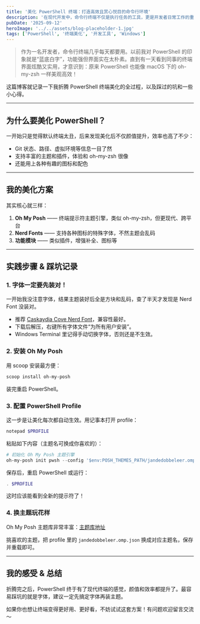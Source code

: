 ```yaml
---
title: '美化 PowerShell 终端：打造高效且赏心悦目的命令行环境'
description: '在现代开发中，命令行终端不仅是执行任务的工具，更是开发者日常工作的重要伙伴。一个美观且功能强大的终端环境可以显著提升工作效率和用户体验。本文将介绍如何通过安装和配置一系列工具，来美化你的 PowerShell 终端，使其既高效又赏心悦目。'
pubDate: '2025-09-12'
heroImage: '../../assets/blog-placeholder-1.jpg'
tags: ['PowerShell', '终端美化', '开发工具', 'Windows']
---
```



> 作为一名开发者，命令行终端几乎每天都要用。以前我对 PowerShell 的印象就是“蓝底白字”，功能强但界面实在太朴素。直到有一天看到同事的终端界面炫酷又实用，才意识到：原来 PowerShell 也能像 macOS 下的 oh-my-zsh 一样美观高效！

这篇博客就记录一下我折腾 PowerShell 终端美化的全过程，以及踩过的坑和一些小心得。

---

## 为什么要美化 PowerShell？

一开始只是觉得默认终端太丑，后来发现美化后不仅颜值提升，效率也高了不少：

- Git 状态、路径、虚拟环境等信息一目了然
- 支持丰富的主题和插件，体验和 oh-my-zsh 很像
- 还能用上各种有趣的图标和配色

---

## 我的美化方案

其实核心就三样：

1. **Oh My Posh** —— 终端提示符主题引擎，类似 oh-my-zsh，但更现代、跨平台
2. **Nerd Fonts** —— 支持各种图标的特殊字体，不然主题会乱码
3. **功能模块** —— 类似插件，增强补全、图标等

---

## 实践步骤 & 踩坑记录

### 1. 字体一定要先装对！

一开始我没注意字体，结果主题装好后全是方块和乱码，查了半天才发现是 Nerd Font 没装对。

- 推荐 [Caskaydia Cove Nerd Font](https://www.nerdfonts.com/font-downloads)，兼容性最好。
- 下载后解压，右键所有字体文件“为所有用户安装”。
- Windows Terminal 里记得手动切换字体，否则还是不生效。

### 2. 安装 Oh My Posh

用 scoop 安装最方便：

```powershell
scoop install oh-my-posh
```

装完重启 PowerShell。

### 3. 配置 PowerShell Profile

这一步是让美化每次都自动生效。用记事本打开 profile：

```powershell
notepad $PROFILE
```

粘贴如下内容（主题名可换成你喜欢的）：

```powershell
# 初始化 Oh My Posh 主题引擎
oh-my-posh init pwsh --config '$env:POSH_THEMES_PATH/jandedobbeleer.omp.json' | Invoke-Expression
```

保存后，重启 PowerShell 或运行：

```powershell
. $PROFILE
```

这时应该能看到全新的提示符了！

### 4. 换主题玩花样

Oh My Posh 主题库非常丰富：[主题库地址](https://ohmyposh.dev/docs/themes#catppuccin)

挑喜欢的主题，把 profile 里的 `jandedobbeleer.omp.json` 换成对应主题名，保存并重载即可。

---

## 我的感受 & 总结

折腾完之后，PowerShell 终于有了现代终端的感觉，颜值和效率都提升了。最容易踩坑的就是字体，建议一定先搞定字体再装主题。

如果你也想让终端变得更好用、更好看，不妨试试这套方案！有问题欢迎留言交流～